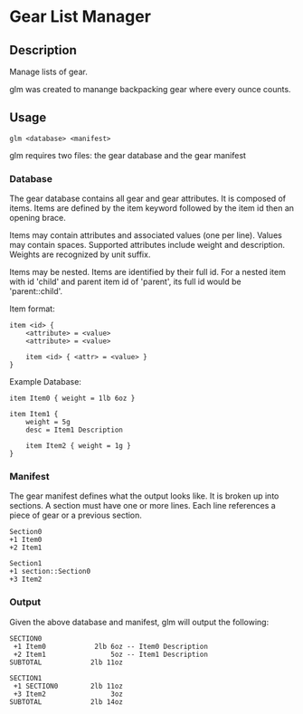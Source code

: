 # Gear List Manager

## Description

Manage lists of gear.

glm was created to manange backpacking gear where every ounce counts.

## Usage

```
glm <database> <manifest>
```

glm requires two files: the gear database and the gear manifest

### Database

The gear database contains all gear and gear attributes.  It is composed of items.  Items are defined by the item keyword followed by the item id then an opening brace.

Items may contain attributes and associated values (one per line).  Values may contain spaces.
Supported attributes include weight and description.  Weights are recognized by unit suffix.

Items may be nested.  Items are identified by their full id.  For a nested item with id 'child' and parent item id of 'parent', its full id would be 'parent::child'.

Item format:
```
item <id> {
    <attribute> = <value>
    <attribute> = <value>
    
    item <id> { <attr> = <value> }
}
```

Example Database:

```
item Item0 { weight = 1lb 6oz }

item Item1 {
    weight = 5g
    desc = Item1 Description

    item Item2 { weight = 1g }
}
```

### Manifest

The gear manifest defines what the output looks like.  It is broken up into sections.  A section must have one or more lines.  Each line references a piece of gear or a previous section.

```
Section0
+1 Item0
+2 Item1

Section1
+1 section::Section0
+3 Item2
```

### Output

Given the above database and manifest, glm will output the following:

```
SECTION0
 +1 Item0            2lb 6oz -- Item0 Description
 +2 Item1                5oz -- Item1 Description
SUBTOTAL            2lb 11oz

SECTION1
 +1 SECTION0        2lb 11oz
 +3 Item2                3oz
SUBTOTAL            2lb 14oz
```


